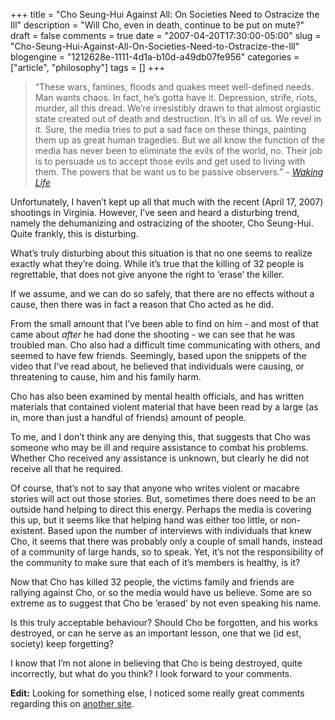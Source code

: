 +++
title = "Cho Seung-Hui Against All: On Societies Need to Ostracize the Ill"
description = "Will Cho, even in death, continue to be put on mute?"
draft = false
comments = true
date = "2007-04-20T17:30:00-05:00"
slug = "Cho-Seung-Hui-Against-All-On-Societies-Need-to-Ostracize-the-Ill"
blogengine = "1212628e-1111-4d1a-b10d-a49db07fe956"
categories = ["article", "philosophy"]
tags = []
+++

<blockquote>
	<p>
	&ldquo;These wars, famines, floods and quakes meet well-defined needs. Man wants chaos. In fact, he&rsquo;s gotta have it. Depression, strife, riots, murder, all this dread. We&rsquo;re irresistibly drawn to that almost orgiastic state created out of death and destruction. It&rsquo;s in all of us. We revel in it. Sure, the media tries to put a sad face on these things, painting them up as great human tragedies. But we all know the function of the media has never been to eliminate the evils of the world, no. Their job is to persuade us to accept those evils and get used to living with them. The powers that be want us to be passive observers.&rdquo; - <cite><a href="http://strivinglife.net/wordpress/2006/05/25/91/waking-life-chapter-4-alienation/">Waking Life</a></cite>
	</p>
</blockquote>
<p>
Unfortunately, I haven&rsquo;t kept up all that much with the recent (April 17, 2007) shootings in Virginia. However, I&rsquo;ve seen and heard a disturbing trend, namely the dehumanizing and ostracizing of the shooter, Cho Seung-Hui. Quite frankly, this is disturbing.
</p>
<!--more--><!--adsense-->
<p>
What&rsquo;s truly disturbing about this situation is that no one seems to realize exactly what they&rsquo;re doing. While it&rsquo;s true that the killing of 32 people is regrettable, that does not give anyone the right to &lsquo;erase&rsquo; the killer.
</p>
<p>
If we assume, and we can do so safely, that there are no effects without a cause, then there was in fact a reason that Cho acted as he did.
</p>
<p>
From the small amount that I&rsquo;ve been able to find on him - and most of that came about <em>after</em> he had done the shooting - we can see that he was troubled man. Cho also had a difficult time communicating with others, and seemed to have few friends. Seemingly, based upon the snippets of the video that I&rsquo;ve read about, he believed that individuals were causing, or threatening to cause, him and his family harm.
</p>
<p>
Cho has also been examined by mental health officials, and has written materials that contained violent material that have been read by a large (as in, more than just a handful of friends) amount of people.
</p>
<p>
To me, and I don&rsquo;t think any are denying this, that suggests that Cho was someone who may be ill and require assistance to combat his problems. Whether Cho received any assistance is unknown, but clearly he did not receive all that he required.
</p>
<p>
Of course, that&rsquo;s not to say that anyone who writes violent or macabre stories  will act out those stories. But, sometimes there does need to be an outside hand helping to direct this energy. Perhaps the media is covering this up, but it seems like that helping hand was either too little, or non-existent. Based upon the number of interviews with individuals that knew Cho, it seems that there was probably only a couple of small hands, instead of a community of large hands, so to speak. Yet, it&rsquo;s not the responsibility of the community to make sure that each of it&rsquo;s members is healthy, is it?
</p>
<p>
Now that Cho has killed 32 people, the victims family and friends are rallying against Cho, or so the media would have us believe. Some are so extreme as to suggest that Cho be &lsquo;erased&rsquo; by not even speaking his name.
</p>
<p>
Is this truly acceptable behaviour? Should Cho be forgotten, and his works destroyed, or can he serve as an important lesson, one that we (id est, society) keep forgetting?
</p>
<p>
I know that I&rsquo;m not alone in believing that Cho is being destroyed, quite incorrectly, but what do you think? I look forward to your comments.
</p>
<p>
<strong>Edit:</strong> Looking for something else, I noticed some really great comments regarding this on <a rel="nofollow" href="http://lorelle.wordpress.com/2007/04/17/april-30-a-day-of-silence-on-the-blogosphere/" onclick="window.open(this.href);return false;">another site</a>.
</p>

